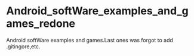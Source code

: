 # Android_softWare_examples_and_games_redone
Android softWare examples and games.Last ones was forgot to add .gitingore,etc.
